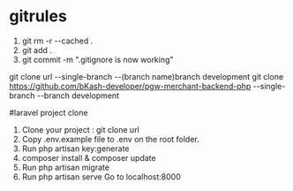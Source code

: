 # gitrules

1) git rm -r --cached .
2) git add .
3) git commit -m ".gitignore is now working"

git clone url --single-branch --(branch name)branch development 
git clone https://github.com/bKash-developer/pgw-merchant-backend-php --single-branch --branch development 

#laravel project clone

1) Clone your project : git clone url
2) Copy .env.example file to .env on the root folder. 
3) Run php artisan key:generate
4) composer install & composer update
4) Run php artisan migrate
5) Run php artisan serve
Go to localhost:8000



